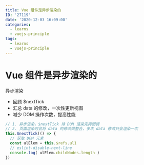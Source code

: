 ```yaml
---
title: Vue 组件是异步渲染的
ID: '27119'
date: '2020-12-03 16:09:00'
categories:
  - learns
  - vuejs-principle
tags:
  - learns
  - vuejs-principle
---
```


# Vue 组件是异步渲染的

异步渲染

- 回顾 $nextTick
- 汇总 data 的修改，一次性更新视图
- 减少 DOM 操作次数，提高性能

``` js 
// 1. 异步渲染，$nextTick 待 DOM 渲染完再回调
// 2. 页面渲染时会将 data 的修改做整合，多次 data 修改只会渲染一次
this.$nextTick(() => {
  // 获取 DOM 元素
  const ulElem = this.$refs.ul1
  // eslint-disable-next-line
  console.log( ulElem.childNodes.length )
})
```
 
 
 
 
